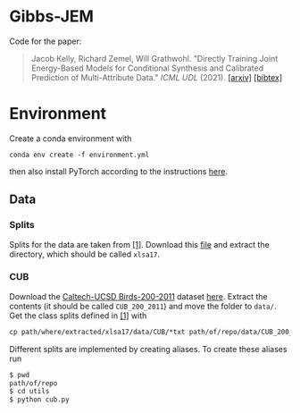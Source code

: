 # Gibbs-JEM

Code for the paper:

> Jacob Kelly, Richard Zemel, Will Grathwohl. "Directly Training Joint Energy-Based Models for Conditional Synthesis and Calibrated Prediction of Multi-Attribute Data." _ICML UDL_ (2021).
> [[arxiv]](#) [[bibtex]](#bibtex)

# Environment

Create a conda environment with

```
conda env create -f environment.yml
```

then also install PyTorch according to the instructions [here](https://pytorch.org/).

## Data

### Splits

Splits for the data are taken from [[1]](https://www.mpi-inf.mpg.de/departments/computer-vision-and-machine-learning/research/zero-shot-learning/zero-shot-learning-the-good-the-bad-and-the-ugly). Download this [file](http://datasets.d2.mpi-inf.mpg.de/xian/xlsa17.zip) and extract the directory, which should be called `xlsa17`.

### CUB

Download the [Caltech-UCSD Birds-200-2011](http://www.vision.caltech.edu/visipedia/CUB-200-2011.html) dataset [here](http://www.vision.caltech.edu/visipedia-data/CUB-200-2011/CUB_200_2011.tgz). Extract the contents (it should be called `CUB_200_2011`) and move the folder to `data/`.  Get the class splits defined in [[1]](https://www.mpi-inf.mpg.de/departments/computer-vision-and-machine-learning/research/zero-shot-learning/zero-shot-learning-the-good-the-bad-and-the-ugly) with

```markdown
cp path/where/extracted/xlsa17/data/CUB/*txt path/of/repo/data/CUB_200_2011/CUB_200_2011/
```

Different splits are implemented by creating aliases. To create these aliases run

```markdown
$ pwd
path/of/repo
$ cd utils
$ python cub.py
```
